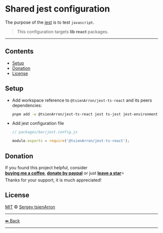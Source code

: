 # Shared jest configuration

The purpose of the [jest](https://jestjs.io/) is to test `javascript`.

> This configuration targets **lib react** packages.

---

## Contents

- [Setup](#setup)
- [Donation](#donation)
- [License](#license)

## Setup

- Add workspace reference to `@tsienArron/jest-ts-react` and its peers dependencies:

  ```sh
  pnpm add -w @tsienArron/jest-ts-react jest ts-jest jest-environment-jsdom @testing-library/react
  ```

- Add jest configuration file

  ```js
  // packages/bar/jest.config.js

  module.exports = require('@tsienArron/jest-ts-react');
  ```

## Donation

If you found this project helpful, consider\
[**buying me a coffee**](https://www.buymeacoffee.com/muravjev), [**donate by paypal**](https://www.paypal.me/muravjev) or just [**leave a star**](../../../..)⭐\
Thanks for your support, it is much appreciated!

## License

[MIT](LICENSE) © [Sergey tsienArron](https://github.com/muravjev)

---

[⬅ Back](../../README.md)

---

